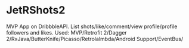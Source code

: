 # JetRShots2
MVP App on DribbbleAPI. List shots/like/comment/view profile/profile followers and likes. Used: MVP/Retrofit 2/Dagger 2/RxJava/ButterKnife/Picasso/Retrolalmbda/Android Support/EventBus/
